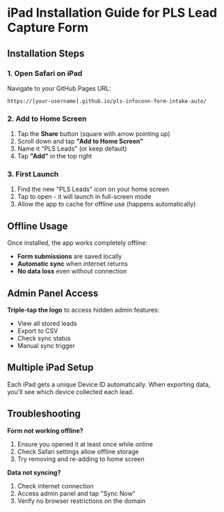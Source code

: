 # iPad Installation Guide for PLS Lead Capture Form

## Installation Steps

### 1. Open Safari on iPad
Navigate to your GitHub Pages URL:
```
https://[your-username].github.io/pls-infoconn-form-intake-auto/
```

### 2. Add to Home Screen
1. Tap the **Share** button (square with arrow pointing up)
2. Scroll down and tap **"Add to Home Screen"**
3. Name it "PLS Leads" (or keep default)
4. Tap **"Add"** in the top right

### 3. First Launch
1. Find the new "PLS Leads" icon on your home screen
2. Tap to open - it will launch in full-screen mode
3. Allow the app to cache for offline use (happens automatically)

## Offline Usage

Once installed, the app works completely offline:
- **Form submissions** are saved locally
- **Automatic sync** when internet returns
- **No data loss** even without connection

## Admin Panel Access

**Triple-tap the logo** to access hidden admin features:
- View all stored leads
- Export to CSV
- Check sync status
- Manual sync trigger

## Multiple iPad Setup

Each iPad gets a unique Device ID automatically. When exporting data, you'll see which device collected each lead.

## Troubleshooting

**Form not working offline?**
1. Ensure you opened it at least once while online
2. Check Safari settings allow offline storage
3. Try removing and re-adding to home screen

**Data not syncing?**
1. Check internet connection
2. Access admin panel and tap "Sync Now"
3. Verify no browser restrictions on the domain